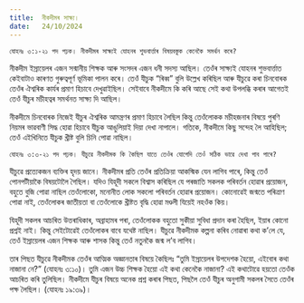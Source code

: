 ```yaml
---
title:  নীকদীমৰ সাক্ষ্য।
date:   24/10/2024
---
```


`যোহনঃ ৩:১-২১ পদ পঢ়ক। নীকদীমৰ সাক্ষ্যই যোহনৰ শুভবাৰ্ত্তাৰ বিষয়বস্তুক কেনেকৈ সমৰ্থন কৰে?`

নীকদীম ইস্ৰায়েলৰ এজন সন্মানীয় শিক্ষক আৰু সংসদৰ এজন ধনী সদস্য আছিল। তেওঁৰ সাক্ষ্যই যোহনৰ শুভবাৰ্ত্তাত কেইবাটাও কাৰণত গুৰুত্বপূৰ্ণ ভূমিকা পালন কৰে। তেওঁ যীচুক “ৰিব্ব” বুলি উল্লেখ কৰিছিল আৰু যীচুৱে কৰা চিনবোৰক তেওঁৰ ঐশ্বৰিক কাৰ্যৰ প্ৰমাণ হিচাবে দেখুৱাইছিল। সেইবাবে নীকদীমে কি কৰি আছে সেই কথা উপলব্ধি কৰাৰ আগেতই তেওঁ যীচুৰ মচীহত্বৰ সমৰ্থনত সাক্ষ্য দি আছিল।

নীকদীমে চিনবোৰক নিজেই যীচুৰ ঐশ্বৰিক আমন্ত্ৰণৰ প্ৰমাণ হিচাবে লৈছিল কিন্তু তেওঁলোকক মচীহজনাৰ বিষয়ে পুৰণি নিয়মৰ ভাৱবাণী সিদ্ধ হোৱা হিচাবে যীচুক আঙুলিয়াই দিয়া দেখা নাপালে। গতিকে, নীকদীমে কিছু সন্দেহ লৈ আহিছিল; তেওঁ এইখিনিতে যীচুক খ্ৰীষ্ট বুলি চিনি পোৱা নাছিল।

`যোহনঃ ৩:৩-২১ পদ পঢ়ক। যীচুৱে নীকদীমক কি কৈছিল যাতে তেওঁৰ যোগেদি তেওঁ সঠিক ভাৱে দেখা পাব পাৰে?`

যীচুৱে প্ৰত্যেকজন ব্যক্তিৰ হৃদয় জানে। নীকদীমৰ প্ৰতি তেওঁৰ প্ৰতিক্ৰিয়া আকস্মিক যেন লাগিব পাৰে, কিন্তু তেওঁ পোনপটীয়াকৈ বিষয়টোলৈ গৈছিল। যদিও যিহূদী সকলে বিশ্বাস কৰিছিল যে পৰজাতি সকলক পৰিবৰ্তন হোৱাৰ প্ৰয়োজন, বহুতে বুজি পোৱা নাছিল তেওঁলোকো, মনোনীত লোক সকলো পৰিবৰ্তন হোৱাৰ প্ৰয়োজন। কোনোৱেই জন্মতে পৰিত্ৰাণ পোৱা নাই, তেওঁলোকৰ জাতীয়তা বা তেওঁলোকে খ্ৰীষ্টত বৃদ্ধি হোৱা মণ্ডলী যিয়েই নহওঁক কিয়।

যিহূদী সকলৰ আচৰিত উত্তৰাধিকাৰ, অব্ৰাহামৰ পৰা, তেওঁলোকক বহুতো সুকীয়া সুবিধা প্ৰদান কৰা হৈছিল, ইয়াৰ কোনো প্ৰশ্নই নাই। কিন্তু সেইটোৱেই তেওঁলোকৰ বাবে যথেষ্ট নাছিল। যীচুৱে নীকদীমক কল্পনা কৰিব নোৱাৰা কথা ক’লে যে, তেওঁ ইস্ৰায়েলৰ এজন শিক্ষক আৰু শাসক কিন্তু তেওঁ নতুনকৈ জন্ম ল’ব লাগিব।

তাৰ পিছত যীচুৱে নীকদীমক তেওঁৰ আত্মিক অজ্ঞানতাৰ বিষয়ে কৈছিলঃ “তুমি ইস্ৰায়েলৰ উপদেশক হৈয়ো, এইবোৰ কথা নাজানা নে?” (যোহনঃ ৩:১০)। তুমি এজন উচ্চ শিক্ষক হৈয়ো এই কথা কেনেকৈ নাজানা? এই কথাটোৱে হয়তো তেওঁক আচৰিত কৰি তুলিছিল। নীকদীমে যীচুৰ বিষয়ে অনেক প্ৰশ্ন কৰাৰ পিছত, পিছলৈ তেওঁ যীচুৰ অনুগামী সকলৰ সৈতে তেওঁৰ পক্ষ লৈছিল। (যোহনঃ ১৯:৩৯)।